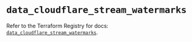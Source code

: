 # `data_cloudflare_stream_watermarks`

Refer to the Terraform Registry for docs: [`data_cloudflare_stream_watermarks`](https://registry.terraform.io/providers/cloudflare/cloudflare/5.2.0/docs/data-sources/stream_watermarks).
